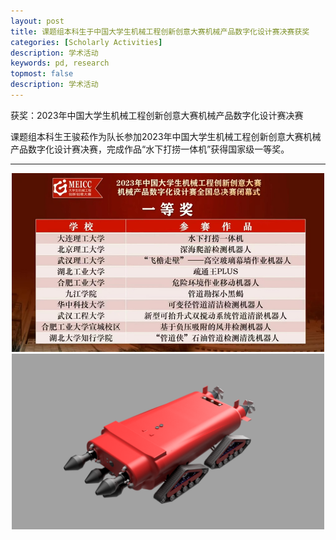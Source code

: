 ```yaml
---
layout: post
title: 课题组本科生于中国大学生机械工程创新创意大赛机械产品数字化设计赛决赛获奖
categories: [Scholarly Activities]
description: 学术活动
keywords: pd, research
topmost: false
description: 学术活动
---
```

获奖：2023年中国大学生机械工程创新创意大赛机械产品数字化设计赛决赛

课题组本科生王骏菘作为队长参加2023年中国大学生机械工程创新创意大赛机械产品数字化设计赛决赛，完成作品“水下打捞一体机”获得国家级一等奖。


---

<div style="text-align: center;">
  <img src="/images/posts/awards/wjscx1.png" alt="图片" style="width:500px">
</div>
<div style="text-align: center;">
  <img src="/images/posts/awards/wjscx2.png" alt="图片" style="width:500px">
</div>